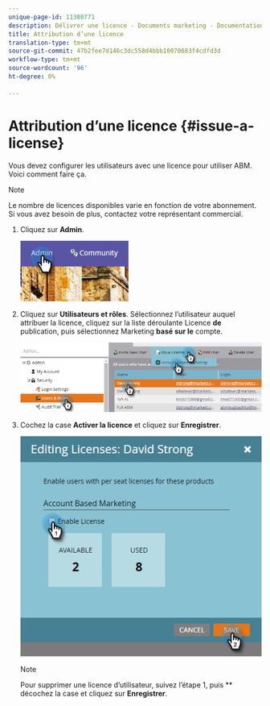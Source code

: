 ```yaml
---
unique-page-id: 11380771
description: Délivrer une licence - Documents marketing - Documentation du produit
title: Attribution d’une licence
translation-type: tm+mt
source-git-commit: 47b2fee7d146c3dc558d4bbb10070683f4cdfd3d
workflow-type: tm+mt
source-wordcount: '96'
ht-degree: 0%

---
```



# Attribution d’une licence {#issue-a-license}

Vous devez configurer les utilisateurs avec une licence pour utiliser ABM. Voici comment faire ça.

>[!NOTE]
>
>Le nombre de licences disponibles varie en fonction de votre abonnement. Si vous avez besoin de plus, contactez votre représentant commercial.

1. Cliquez sur **Admin**.

   ![](assets/one.png)

1. Cliquez sur **Utilisateurs et rôles**. Sélectionnez l’utilisateur auquel attribuer la licence, cliquez sur la liste déroulante Licence **de** publication, puis sélectionnez Marketing **basé sur le** compte.

   ![](assets/two.png)

1. Cochez la case **Activer la licence** et cliquez sur **Enregistrer**.

   ![](assets/three.png)

   >[!NOTE]
   >
   >Pour supprimer une licence d’utilisateur, suivez l’étape 1, puis ** décochez la case et cliquez sur **Enregistrer**.

